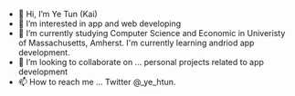 - 👋 Hi, I’m Ye Tun (Kai)
- 👀 I’m interested in app and web developing
- 🌱 I’m currently studying Computer Science and Economic in Univeristy of Massachusetts, Amherst.
      I'm currently learning andriod app development.
- 💞️ I’m looking to collaborate on ... personal projects related to app development
- 📫 How to reach me ... Twitter @_ye_htun.

<!---
yehtunkhine/yehtunkhine is a ✨ special ✨ repository because its `README.md` (this file) appears on your GitHub profile.
You can click the Preview link to take a look at your changes.
--->
